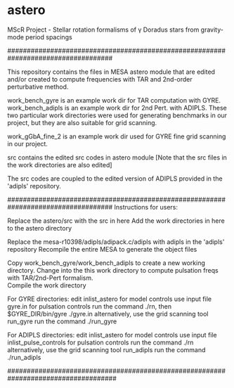 # astero

MScR Project - Stellar rotation formalisms of γ Doradus stars from gravity-mode period spacings

###################################################################################

This repository contains the files in MESA astero module that are edited and/or created to compute 
frequencies with TAR and 2nd-order perturbative method. 

work_bench_gyre is an example work dir for TAR computation with GYRE.
work_bench_adipls is an example work dir for 2nd Pert. with ADIPLS.
These two particular work directories were used for generating benchmarks in our project, but they 
are also suitable for grid scanning. 

work_gGbA_fine_2 is an example work dir used for GYRE fine grid scanning in our project.

src contains the edited src codes in astero module
[Note that the src files in the work directories are also edited]

The src codes are coupled to the edited version of ADIPLS provided in the 'adipls' repository. 


###################################################################################
Instructions for users:

Replace the astero/src with the src in here
Add the work directories in here to the astero directory

Replace the mesa-r10398/adipls/adipack.c/adipls with adipls in the 'adipls' repository 
Recompile the entire MESA to generate the object files

Copy work_bench_gyre/work_bench_adipls to create a new working directory. Change into the this 
work directory to compute pulsation freqs with TAR/2nd-Pert formalism.  
Compile the work directory 

For GYRE directories:
edit inlist_astero for model controls
use input file gyre.in for pulsation controls
run the command ./rn, then $GYRE_DIR/bin/gyre ./gyre.in 
alternatively, use the grid scanning tool run_gyre 
run the command ./run_gyre 

For ADIPLS directories:
edit inlist_astero for model controls
use input file inlist_pulse_controls for pulsation controls
run the command ./rn
alternatively, use the grid scanning tool run_adipls 
run the command ./run_adipls 

####################################################################################









